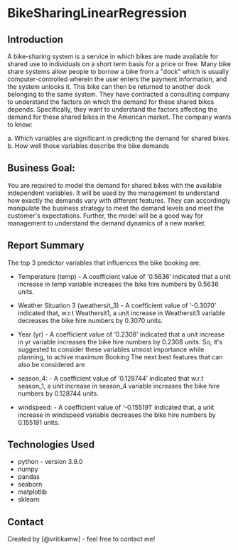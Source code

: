 # BikeSharingLinearRegression
## Introduction
A bike-sharing system is a service in which bikes are made available for shared use to individuals on a short term basis for a price or free. Many bike share systems allow people to borrow a bike from a "dock" which is usually computer-controlled wherein the user enters the payment information, and the system unlocks it. This bike can then be returned to another dock belonging to the same system.
They have contracted a consulting company to understand the factors on which the demand for these shared bikes depends. Specifically, they want to understand the factors affecting the demand for these shared bikes in the American market. The company wants to know:

a. Which variables are significant in predicting the demand for shared bikes.
b. How well those variables describe the bike demands

## Business Goal:
You are required to model the demand for shared bikes with the available independent variables. It will be used by the management to understand how exactly the demands vary with different features. They can accordingly manipulate the business strategy to meet the demand levels and meet the customer's expectations. Further, the model will be a good way for management to understand the demand dynamics of a new market. 

## Report Summary
The top 3 predictor variables that influences the bike booking are:

* Temperature (temp) - A coefficient value of ‘0.5636’ indicated that a unit increase in temp variable increases the bike hire numbers by 0.5636 units.
* Weather Situation 3 (weathersit_3) - A coefficient value of ‘-0.3070’ indicated that, w.r.t Weathersit1, a unit increase in Weathersit3 variable decreases the bike hire numbers by 0.3070 units.
* Year (yr) - A coefficient value of ‘0.2308’ indicated that a unit increase in yr variable increases the bike hire numbers by 0.2308 units.
So, it's suggested to consider these variables utmost importance while planning, to achive maximum Booking
The next best features that can also be considered are

* season_4: - A coefficient value of ‘0.128744’ indicated that w.r.t season_1, a unit increase in season_4 variable increases the bike hire numbers by 0.128744 units.
* windspeed: - A coefficient value of ‘-0.155191’ indicated that, a unit increase in windspeed variable decreases the bike hire numbers by 0.155191 units.

<!-- You can include any other section that is pertinent to your problem -->


## Technologies Used
- python - version 3.9.0
- numpy 
- pandas
- seaborn
- matplotlib
- sklearn

<!-- As the libraries versions keep on changing, it is recommended to mention the version of library used in this project -->


## Contact
Created by [@vritikamw] - feel free to contact me!


<!-- Optional -->
<!-- ## License -->
<!-- This project is open source and available under the [... License](). -->

<!-- You don't have to include all sections - just the one's relevant to your project -->
